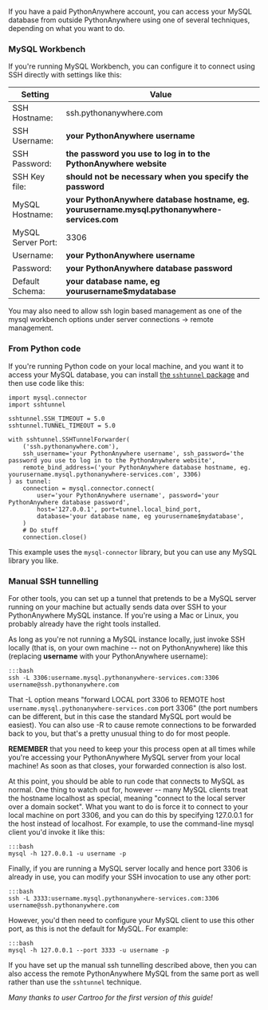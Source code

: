 
<!--
.. title: Accessing your MySQL database from outside PythonAnywhere
.. slug: AccessingMySQLFromOutsidePythonAnywhere
.. date: 2017-05-12 19:09 UTC+01:00
.. tags:
.. category:
.. link:
.. description:
.. type: text
-->


If you have a paid PythonAnywhere account, you can access your MySQL database
from outside PythonAnywhere using one of several techniques, depending on what
you want to do.

### MySQL Workbench


If you're running MySQL Workbench, you can configure it to connect using SSH directly with settings like this:

| Setting  | Value |
|--|--|
| SSH Hostname:  | ssh.pythonanywhere.com |
| SSH Username:  | **your PythonAnywhere username** |
| SSH Password:  | **the password you use to log in to the PythonAnywhere website** |
| SSH Key file:  | **should not be necessary when you specify the password** |
| MySQL Hostname:  | **your PythonAnywhere database hostname, eg. yourusername.mysql.pythonanywhere-services.com** |
| MySQL Server Port:  | 3306 |
| Username:  | **your PythonAnywhere username** |
| Password:  | **your PythonAnywhere database password** |
| Default Schema:  | **your database name, eg yourusername$mydatabase** |

You may also need to allow ssh login based management as one of the mysql workbench options under server connections -> remote management.


### From Python code

If you're running Python code on your local machine, and you want it to access
your MySQL database, you can install [the `sshtunnel` package](https://pypi.python.org/pypi/sshtunnel)
and then use code like this:

    import mysql.connector
    import sshtunnel

    sshtunnel.SSH_TIMEOUT = 5.0
    sshtunnel.TUNNEL_TIMEOUT = 5.0

    with sshtunnel.SSHTunnelForwarder(
        ('ssh.pythonanywhere.com'),
        ssh_username='your PythonAnywhere username', ssh_password='the password you use to log in to the PythonAnywhere website',
        remote_bind_address=('your PythonAnywhere database hostname, eg. yourusername.mysql.pythonanywhere-services.com', 3306)
    ) as tunnel:
        connection = mysql.connector.connect(
            user='your PythonAnywhere username', password='your PythonAnywhere database password',
            host='127.0.0.1', port=tunnel.local_bind_port,
            database='your database name, eg yourusername$mydatabase',
        )
        # Do stuff
        connection.close()

This example uses the `mysql-connector` library, but you can use any MySQL
library you like.


### Manual SSH tunnelling

For other tools, you can set up a tunnel that pretends to be a MySQL server
running on your machine but actually sends data over SSH to your PythonAnywhere
MySQL instance.  If you're using a Mac or Linux, you probably already have the
right tools installed.

As long as you're not running a MySQL instance locally, just invoke SSH locally
(that is, on your own machine -- not on PythonAnywhere) like this (replacing
**username** with your PythonAnywhere username):

    :::bash
    ssh -L 3306:username.mysql.pythonanywhere-services.com:3306 username@ssh.pythonanywhere.com


That -L option means "forward LOCAL port 3306 to REMOTE host
`username.mysql.pythonanywhere-services.com` port 3306" (the port numbers can
be different, but in this case the standard MySQL port would be easiest). You
can also use -R to cause remote connections to be forwarded back to you, but
that's a pretty unusual thing to do for most people.

**REMEMBER** that you need to keep your this process open at all times while
you're accessing your PythonAnywhere MySQL server from your local machine! As
soon as that closes, your forwarded connection is also lost.

At this point, you should be able to run code that connects to MySQL as normal.
One thing to watch out
for, however -- many MySQL clients treat the hostname localhost as special,
meaning "connect to the local server over a domain socket". What you want to do
is force it to connect to your local machine on port 3306, and you can do this
by specifying 127.0.0.1 for the host instead of localhost. For example, to use
the command-line mysql client you'd invoke it like this:

    :::bash
    mysql -h 127.0.0.1 -u username -p

Finally, if you are running a MySQL server locally and hence port 3306 is already
in use, you can modify your SSH invocation to use any other port:

    :::bash
    ssh -L 3333:username.mysql.pythonanywhere-services.com:3306 username@ssh.pythonanywhere.com


However, you'd then need to configure your MySQL client to use this other port,
as this is not the default for MySQL.  For example:

    :::bash
    mysql -h 127.0.0.1 --port 3333 -u username -p


If you have set up the manual ssh tunnelling described above, then you can also
access the remote PythonAnywhere MySQL from the same port as well rather than
use the `sshtunnel` technique.

*Many thanks to user Cartroo for the first version of this guide!*
